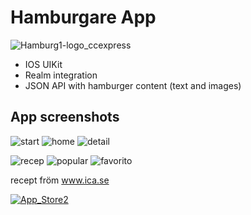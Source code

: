 # Hamburgare App

![Hamburg1-logo_ccexpress](https://user-images.githubusercontent.com/7523384/211631479-5e91184d-dce7-4351-8b52-6f4b7b0fad86.png)

- IOS UIKit 
- Realm integration
- JSON API with hamburger content (text and images)

## App screenshots

![start](https://user-images.githubusercontent.com/7523384/211634384-dfbbe726-fe64-4aed-a396-e8c01a330afb.png)
![home](https://user-images.githubusercontent.com/7523384/211634376-90240dd4-b46a-4a5f-9c37-5c5b404ac5c1.png)
![detail](https://user-images.githubusercontent.com/7523384/211634369-c42ce7df-6f75-4a82-a641-9f3a22804e6e.png)

![recep](https://user-images.githubusercontent.com/7523384/211634379-acb1cdfb-9a87-48e0-b08f-fb3e8cda5424.png)
![popular](https://user-images.githubusercontent.com/7523384/211634378-0d70390e-86ff-4191-8275-b9917c002851.png)
![favorito](https://user-images.githubusercontent.com/7523384/211635099-e6d75ab8-bac7-4693-825f-763722f19ac1.png)

recept fröm www.ica.se 

[![App_Store2](https://user-images.githubusercontent.com/7523384/211643686-a09691c2-27d1-45a7-a4d5-ef2c532cb52d.png)](https://apps.apple.com/us/app/hamburger-recipes/id1600066286)

